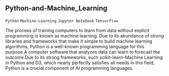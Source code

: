 ## Python-and-Machine_Learning
`Python` `Machine-Learning` `Jupyter Notebook` `Tensorflow`

The process of training computers to learn from data without explicit programming is known as machine learning. 
Due to its abundance of strong libraries and frameworks that make it simple to build machine learning algorithms, 
Python is a well-known programming language for this purpose.A computer software that analyzes data can learn to 
forecast the outcome.Due to its strong frameworks, such scikit-learn-Machine Learning in Python and D3, which nearly perfectly satisfies all needs in this field, Python is a crucial component of AI programming languages.
